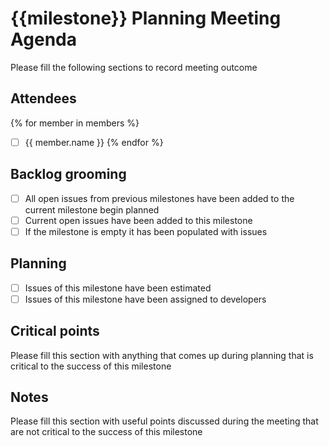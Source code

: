 # {{milestone}} Planning Meeting Agenda

Please fill the following sections to record meeting outcome

## Attendees
{% for member in members %}
- [ ] {{ member.name }}
  {% endfor %}

## Backlog grooming

- [ ] All open issues from previous milestones have been added to the current milestone begin planned
- [ ] Current open issues have been added to this milestone
- [ ] If the milestone is empty it has been populated with issues

## Planning

- [ ] Issues of this milestone have been estimated
- [ ] Issues of this milestone have been assigned to developers

## Critical points

Please fill this section with anything that comes up during planning that is critical to the success of this milestone

## Notes

Please fill this section with useful points discussed during the meeting that are not critical to the success of this milestone
